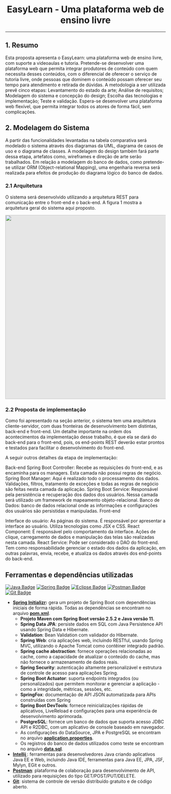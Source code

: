 <div align="center">
<h1>EasyLearn - Uma plataforma web de ensino livre</h1>
</div>


---
## 1. Resumo

Esta proposta apresenta o EasyLearn: uma plataforma web de ensino livre, com suporte a videoaulas e tutoria. Pretende-se desenvolver uma plataforma web que permita integrar produtores de conteúdo com quem necessita desses conteúdos, com o diferencial de oferecer o serviço de tutoria livre, onde pessoas que dominem o conteúdo possam oferecer seu tempo para atendimento e retirada de dúvidas. A metodologia a ser utilizada prevê cinco etapas: Levantamento do estado da arte; Análise de requisitos; Modelagem do sistema e concepção do design; Escolha das tecnologias e implementação; Teste e validação. Espera-se desenvolver uma plataforma web flexível, que permita integrar todos os atores de forma fácil, sem complicações.

## 2. Modelagem do Sistema

A partir das funcionalidades levantadas na tabela comparativa será modelado  o sistema através dos diagramas da UML, diagrama de casos de uso e o diagrama de classes. A modelagem do design também fará parte dessa etapa, artefatos como, wireframes e direção de arte serão trabalhados. Em relação a modelagem do banco de dados, como pretende-se utilizar ORM (Object-relational Mapping), uma engenharia reversa será realizada para efeitos de produção do diagrama lógico do banco de dados.

### 2.1 Arquitetura

O sistema será desenvolvido utilizando a arquitetura REST para comunicação entre o front-end e o back-end. A figura 1 mostra a arquitetura geral do sistema aqui proposto.

<img style="-webkit-user-select: none;margin: auto;cursor: zoom-in;background-color: hsl(0, 0%, 90%);transition: background-color 300ms;" src="https://i.ibb.co/cXyfzHC/unnamed.png" width="625" height="577">

### 2.2 Proposta de implementação

Como foi apresentado na seção anterior, o sistema tem uma arquitetura cliente-servidor, com duas fronteiras de desenvolvimento bem distintas, back-end e front-end. Um detalhe importante na ordem dos acontecimentos da  implementação desse trabalho, é que ela se dará do back-end para o front-end, pois, os end-points REST deverão estar prontos e testados para facilitar o desenvolvimento do front-end.

A seguir outros detalhes da etapa de implementação:

Back-end
Spring Boot Controller: Recebe as requisições do front-end, e as encaminha para os managers. Esta camada não possui regras de negócio.
Spring Boot Manager: Aqui é realizado todo o processamento dos dados. Validações, filtros, tratamento de exceções e todas as regras de negócio são feitas nesta camada da aplicação.
Spring Boot Service: Responsável pela persistência e recuperação dos        dados dos usuários. Nessa camada será utilizado um framework de mapeamento objeto-relacional.
Banco de Dados: banco de dados relacional onde as informações e configurações dos usuários são persistidas e manipuladas.
Front-end

Interface do usuário: As páginas do sistema. É responsável por apresentar a interface ao usuário. Utiliza tecnologias como JSX e CSS.
React Component: É responsável pelo comportamento da interface. Ações de clique, carregamento de dados e manipulação das telas são realizadas nesta camada.
React Service: Pode ser considerado o DAO do front-end. Tem como responsabilidade gerenciar o estado dos dados da aplicação, em outras palavras, envia, recebe, e atualiza os dados através dos end-points do back-end.

## Ferramentas e dependências utilizadas
[![Java Badge](https://img.shields.io/badge/java-%23ED8B00.svg?style=for-the-badge&logo=java&logoColor=white)](https://www.java.com/en/)
[![Spring Badge](https://img.shields.io/badge/Spring-6DB33F?style=for-the-badge&logo=spring&logoColor=white)](https://start.spring.io/)
[![Eclipse Badge](https://img.shields.io/badge/Eclipse-2C2255?style=for-the-badge&logo=eclipse&logoColor=white)](https://www.eclipse.org/downloads/packages/release/kepler/sr2/eclipse-ide-java-ee-developers)
[![Postman Badge](https://img.shields.io/badge/Postman-FF6C37?style=for-the-badge&logo=Postman&logoColor=white)](https://www.postman.com/)
[![Git Badge](https://img.shields.io/badge/git-%23F05033.svg?style=for-the-badge&logo=git&logoColor=white)](https://git-scm.com/)
<!-- [<img src="https://static1.smartbear.co/swagger/media/assets/images/swagger_logo.svg" width="90px;"></img>](https://swagger.io/) !-->

- **[Spring Initializr](https://start.spring.io/):** gera um projeto de Spring Boot com dependências iniciais de forma rápida. Todas as dependências se encontram no arquivo **[pom.xml](/pom.xml)**.
    * **Projeto Maven com Spring Boot versão 2.5.2 e Java versão 11.**
    * **Spring Data JPA**: persiste dados em SQL com Java Persistence API usando Spring Data e Hibernate.
    * **Validation**: Bean Validation com validador do Hibernate.
    * **Spring Web**: cria aplicações web, incluindo RESTful, usando Spring MVC, utilizando o Apache Tomcat como contêiner integrado padrão.
    * **Spring cache abstraction**: fornece operações relacionadas ao cache, como a capacidade de atualizar o conteúdo do cache, mas não fornece o armazenamento de dados reais.
    * **Spring Security**: autenticação altamente personalizável e estrutura de controle de acesso para aplicações Spring.
    * **Spring Boot Actuator**: suporta endpoints integrados (ou personalizados) que permitem monitorar e gerenciar a aplicação - como a integridade, métricas, sessões, etc.
    * **SpringFox**: documentação de API JSON automatizada para APIs construídas com Spring
    * **Spring Boot DevTools**: fornece reinicializações rápidas de aplicativos, LiveReload e configurações para uma experiência de desenvolvimento aprimorada.
    * **PostgreSQL**: fornece um banco de dados que suporta acesso JDBC API e R2DBC, com um aplicativo de console baseado em navegador.
    * As configurações do DataSource, JPA e PostgreSQL se encontram no arquivo **[application.properties](/src/main/resources/application.properties)**.
    * Os registros do banco de dados utilizados como teste se encontram no arquivo **[data.sql](/src/main/resources/data.sql)**.
- **[Intellij ](https://www.eclipse.org/downloads/packages/release/kepler/sr2/eclipse-ide-java-ee-developers)**: ferramentas para desenvolvedores Java criando aplicativos Java EE e Web, incluindo Java IDE, ferramentas para Java EE, JPA, JSF, Mylyn, EGit e outros.
- **[Postman](https://www.postman.com/)**: plataforma de colaboração para desenvolvimento de API, utilizado para requisições do tipo GET/POST/PUT/DELETE.
- **[Git](https://git-scm.com/)**: sistema de controle de versão distribuído gratuito e de código aberto.
<!-- - **[Swagger](https://swagger.io/)**: simplifica o desenvolvimento de API, ajudando a projetar e documentar APIs. A documentação criada para esse projeto se encontra em **[swagger-openapi.yaml](/swagger-openapi.yaml)**.-->